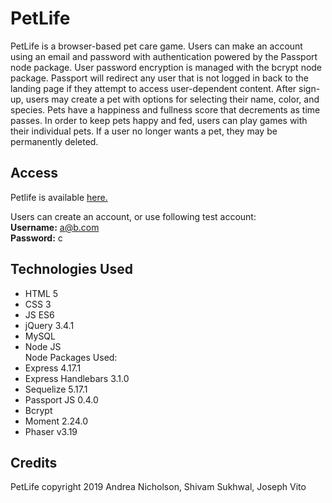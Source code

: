 # PetLife

PetLife is a browser-based pet care game. Users can make an account using an email and password with authentication powered by the Passport node package.  User password encryption is managed with the bcrypt node package.  Passport will redirect any user that is not logged in back to the landing page if they attempt to access user-dependent content.  After sign-up, users may create a pet with options for selecting their name, color, and species.  Pets have a happiness and fullness score that decrements as time passes.  In order to keep pets happy and fed, users can play games with their individual pets.  If a user no longer wants a pet, they may be permanently deleted.  

## Access

Petlife is available [here.](https://frozen-dusk-87401.herokuapp.com/)

Users can create an account, or use following test account:  
**Username:** a@b.com  
**Password:** c  

## Technologies Used

* HTML 5  
* CSS 3  
* JS ES6  
* jQuery 3.4.1  
* MySQL  
* Node JS  
Node Packages Used:  
* Express 4.17.1  
* Express Handlebars 3.1.0  
* Sequelize 5.17.1  
* Passport JS 0.4.0 
* Bcrypt
* Moment 2.24.0  
* Phaser v3.19  

## Credits

PetLife copyright 2019 Andrea Nicholson, Shivam Sukhwal, Joseph Vito
